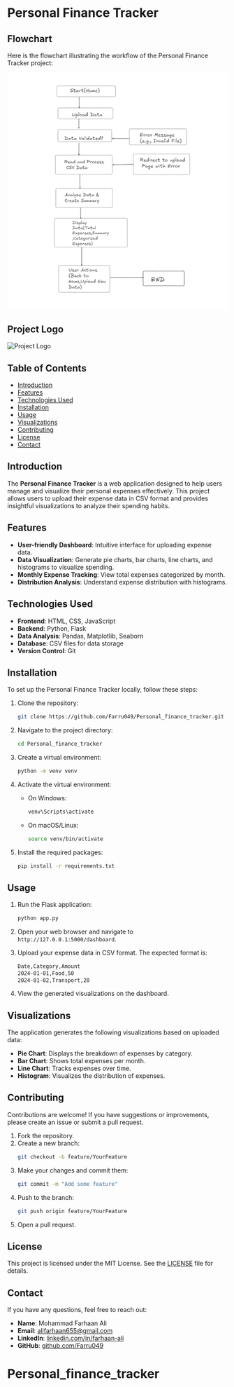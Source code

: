 # Personal Finance Tracker
## Flowchart

Here is the flowchart illustrating the workflow of the Personal Finance Tracker project:

![Flowchart](https://raw.githubusercontent.com/Farru049/Personal_finance_tracker/67ecde3ee8de8940d59260c2766e4841dd34d9bd/Project%20flow.png) 

## Project Logo

![Project Logo](static/images/backgroundimage.jpg)  <!-- Ensure this path is correct -->


## Table of Contents

- [Introduction](#introduction)
- [Features](#features)
- [Technologies Used](#technologies-used)
- [Installation](#installation)
- [Usage](#usage)
- [Visualizations](#visualizations)
- [Contributing](#contributing)
- [License](#license)
- [Contact](#contact)

## Introduction

The **Personal Finance Tracker** is a web application designed to help users manage and visualize their personal expenses effectively. This project allows users to upload their expense data in CSV format and provides insightful visualizations to analyze their spending habits.

## Features

- **User-friendly Dashboard**: Intuitive interface for uploading expense data.
- **Data Visualization**: Generate pie charts, bar charts, line charts, and histograms to visualize spending.
- **Monthly Expense Tracking**: View total expenses categorized by month.
- **Distribution Analysis**: Understand expense distribution with histograms.

## Technologies Used

- **Frontend**: HTML, CSS, JavaScript
- **Backend**: Python, Flask
- **Data Analysis**: Pandas, Matplotlib, Seaborn
- **Database**: CSV files for data storage
- **Version Control**: Git

## Installation

To set up the Personal Finance Tracker locally, follow these steps:

1. Clone the repository:
    ```bash
    git clone https://github.com/Farru049/Personal_finance_tracker.git
    ```

2. Navigate to the project directory:
    ```bash
    cd Personal_finance_tracker
    ```

3. Create a virtual environment:
    ```bash
    python -m venv venv
    ```

4. Activate the virtual environment:
    - On Windows:
        ```bash
        venv\Scripts\activate
        ```
    - On macOS/Linux:
        ```bash
        source venv/bin/activate
        ```

5. Install the required packages:
    ```bash
    pip install -r requirements.txt
    ```

## Usage

1. Run the Flask application:
    ```bash
    python app.py
    ```

2. Open your web browser and navigate to `http://127.0.0.1:5000/dashboard`.

3. Upload your expense data in CSV format. The expected format is:
    ```
    Date,Category,Amount
    2024-01-01,Food,50
    2024-01-02,Transport,20
    ```

4. View the generated visualizations on the dashboard.

## Visualizations

The application generates the following visualizations based on uploaded data:

- **Pie Chart**: Displays the breakdown of expenses by category.
- **Bar Chart**: Shows total expenses per month.
- **Line Chart**: Tracks expenses over time.
- **Histogram**: Visualizes the distribution of expenses.

## Contributing

Contributions are welcome! If you have suggestions or improvements, please create an issue or submit a pull request.

1. Fork the repository.
2. Create a new branch:
    ```bash
    git checkout -b feature/YourFeature
    ```
3. Make your changes and commit them:
    ```bash
    git commit -m "Add some feature"
    ```
4. Push to the branch:
    ```bash
    git push origin feature/YourFeature
    ```
5. Open a pull request.

## License

This project is licensed under the MIT License. See the [LICENSE](LICENSE) file for details.

## Contact

If you have any questions, feel free to reach out:

- **Name**: Mohammad Farhaan Ali
- **Email**: alifarhaan655@gmail.com
- **LinkedIn**: [linkedin.com/in/farhaan-ali](https://linkedin.com/in/farhaan-ali)
- **GitHub**: [github.com/Farru049](https://github.com/Farru049)

# Personal_finance_tracker
